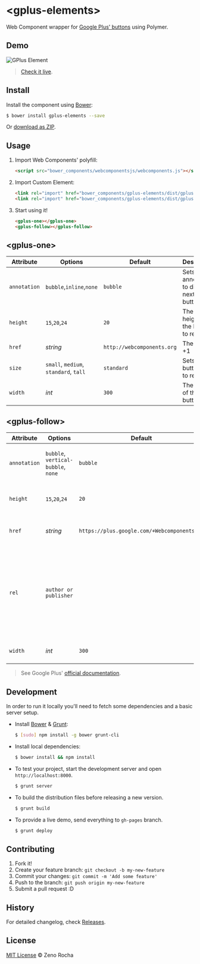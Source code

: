 # &lt;gplus-elements&gt;

Web Component wrapper for [Google Plus' buttons](https://developers.google.com/+/web/+1button/) using Polymer.


## Demo

![GPlus Element](http://zno.io/Qvag/gplus-element.png)

> [Check it live](http://zenorocha.github.io/gplus-elements).

## Install

Install the component using [Bower](http://bower.io/):

```sh
$ bower install gplus-elements --save
```

Or [download as ZIP](https://github.com/zenorocha/gplus-elements/archive/master.zip).

## Usage

1. Import Web Components' polyfill:

    ```html
    <script src="bower_components/webcomponentsjs/webcomponents.js"></script>
    ```

2. Import Custom Element:

    ```html
    <link rel="import" href="bower_components/gplus-elements/dist/gplus-one.html">
    <link rel="import" href="bower_components/gplus-elements/dist/gplus-follow.html">
    ```

3. Start using it!

    ```html
    <gplus-one></gplus-one>
    <gplus-follow></gplus-follow>
    ```

## &lt;gplus-one&gt;

Attribute    | Options                               | Default                    | Description
---          | ---                                   | ---                        | ---
`annotation` | `bubble`,`inline`,`none`              | `bubble`                   | Sets the annotation to display next to the button
`height`     | `15`,`20`,`24`                        | `20`                       | The pixel height of the button to render
`href`       | *string*                              | `http://webcomponents.org` | The URL to +1
`size`       | `small`, `medium`, `standard`, `tall` | `standard`                 | Sets the +1 button size to render
`width`      | *int*                                 | `300`                      | The width of the button


## &lt;gplus-follow&gt;

Attribute    | Options                               | Default                                     | Description
---          | ---                                   | ---                                         | ---
`annotation` | `bubble`, `vertical-bubble`, `none`   | `bubble`                                    | Sets the annotation to display next to the button
`height`     | `15`,`20`,`24`                        | `20`                                        | The pixel height of the button to render
`href`       | *string*                              | `https://plus.google.com/+WebcomponentsOrg` | URL to the Google+ page or user profile
`rel`        | `author or publisher`                 |                                             | Describes the relationship of the entity defined at the href location to the page the badge is embedded.
`width`      | *int*                                 | `300`                                       | The width of the button

> See Google Plus' [official documentation](https://developers.google.com/+/web/+1button/).

## Development

In order to run it locally you'll need to fetch some dependencies and a basic server setup.

* Install [Bower](http://bower.io/) & [Grunt](http://gruntjs.com/):

    ```sh
    $ [sudo] npm install -g bower grunt-cli
    ```

* Install local dependencies:

    ```sh
    $ bower install && npm install
    ```

* To test your project, start the development server and open `http://localhost:8000`.

    ```sh
    $ grunt server
    ```

* To build the distribution files before releasing a new version.

    ```sh
    $ grunt build
    ```

* To provide a live demo, send everything to `gh-pages` branch.

    ```sh
    $ grunt deploy
    ```

## Contributing

1. Fork it!
2. Create your feature branch: `git checkout -b my-new-feature`
3. Commit your changes: `git commit -m 'Add some feature'`
4. Push to the branch: `git push origin my-new-feature`
5. Submit a pull request :D

## History

For detailed changelog, check [Releases](https://github.com/zenorocha/gplus-elements/releases).

## License

[MIT License](http://zenorocha.mit-license.org/) © Zeno Rocha
